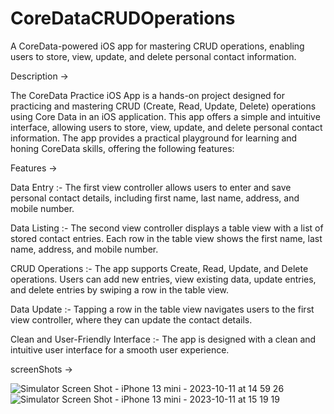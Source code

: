 # CoreDataCRUDOperations
A CoreData-powered iOS app for mastering CRUD operations, enabling users to store, view, update, and delete personal contact information.


Description ->

The CoreData Practice iOS App is a hands-on project designed for practicing and mastering CRUD (Create, Read, Update, Delete) operations using Core Data in an iOS application. This app offers a simple and intuitive interface, allowing users to store, view, update, and delete personal contact information. The app provides a practical playground for learning and honing CoreData skills, offering the following features:

Features -> 

Data Entry :-  The first view controller allows users to enter and save personal contact details, including first name, last name, address, and mobile number.

Data Listing :- The second view controller displays a table view with a list of stored contact entries. Each row in the table view shows the first name, last name, address, and mobile number.

CRUD Operations :- The app supports Create, Read, Update, and Delete operations. Users can add new entries, view existing data, update entries, and delete entries by swiping a row in the table view.

Data Update :- Tapping a row in the table view navigates users to the first view controller, where they can update the contact details.

Clean and User-Friendly Interface :- The app is designed with a clean and intuitive user interface for a smooth user experience.

screenShots ->


![Simulator Screen Shot - iPhone 13 mini - 2023-10-11 at 14 59 26](https://github.com/pratikbm42/CoreDataCRUDOperations/assets/146938244/f03900ea-d832-4532-807e-4fbe58065d27)
![Simulator Screen Shot - iPhone 13 mini - 2023-10-11 at 15 19 19](https://github.com/pratikbm42/CoreDataCRUDOperations/assets/146938244/eec8b2f8-0c4b-4373-942f-0722d35466ef)
